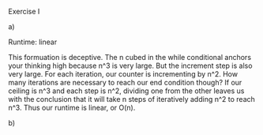 Exercise I

a)

Runtime: linear

This formuation is deceptive. The n cubed in the while conditional anchors your thinking high because n^3 is very large. But the increment step is also very large. For each iteration, our counter is incrementing by n^2. How many iterations are necessary to reach our end condition though? If our ceiling is n^3 and each step is n^2, dividing one from the other leaves us with the conclusion that it will take n steps of iteratively adding n^2 to reach n^3. Thus our runtime is linear, or O(n).

b)
